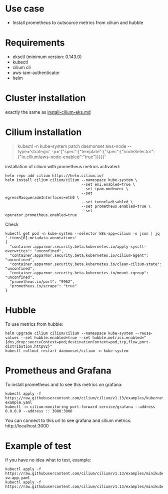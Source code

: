 # Use case

* Install prometheus to outsource metrics from cilium and hubble

# Requirements

* eksctl (minimum version: 0.143.0)
* kubectl
* cilium cli
* aws-iam-authenticator
* helm

# Cluster installation

exactly the same as [install-cilium-eks.md](install-cilium-eks.md)

# Cilium installation

> kubectl -n kube-system patch daemonset aws-node --type='strategic' -p='{"spec":{"template":{"spec":{"nodeSelector":{"io.cilium/aws-node-enabled":"true"}}}}}'

installation of cilium with prometheus metrics activated:

```
helm repo add cilium https://helm.cilium.io/
helm install cilium cilium/cilium --namespace kube-system \
                                  --set eni.enabled=true \
                                  --set ipam.mode=eni \
                                  --set egressMasqueradeInterfaces=eth0 \
                                  --set tunnel=disabled \
                                  --set prometheus.enabled=true \
                                  --set operator.prometheus.enabled=true
```

Check

```
kubectl get pod -n kube-system --selector k8s-app=cilium -o json | jq '.items[0].metadata.annotations'
{
  "container.apparmor.security.beta.kubernetes.io/apply-sysctl-overwrites": "unconfined",
  "container.apparmor.security.beta.kubernetes.io/cilium-agent": "unconfined",
  "container.apparmor.security.beta.kubernetes.io/clean-cilium-state": "unconfined",
  "container.apparmor.security.beta.kubernetes.io/mount-cgroup": "unconfined",
  "prometheus.io/port": "9962",
  "prometheus.io/scrape": "true"
}
```

# Hubble

To use metrics from hubble:

```
helm upgrade cilium cilium/cilium --namespace kube-system --reuse-values --set hubble.enabled=true --set hubble.metrics.enabled="{dns,drop:sourceContext=pod;destinationContext=pod,tcp,flow,port-distribution,httpV2}"
kubectl rollout restart daemonset/cilium -n kube-system
```

# Prometheus and Grafana

To install prometheus and to see this metrics on grafana:

```
kubectl apply -f https://raw.githubusercontent.com/cilium/cilium/v1.13/examples/kubernetes/addons/prometheus/monitoring-example.yaml
kubectl -n cilium-monitoring port-forward service/grafana --address 0.0.0.0 --address :: 3000:3000
```

You can connect to this url to see grafana and cilium metrics: http://localhost:3000

# Example of test

If you have no idea what to test, example:

```
kubectl apply -f https://raw.githubusercontent.com/cilium/cilium/v1.13/examples/minikube/http-sw-app.yaml
kubectl apply -f https://raw.githubusercontent.com/cilium/cilium/v1.13/examples/minikube/sw_l3_l4_l7_policy.yaml
```
